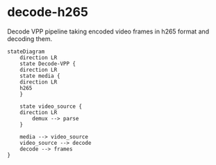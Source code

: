 # decode-h265

Decode VPP  pipeline taking encoded video frames in h265 format and decoding them.

```mermaid
stateDiagram
    direction LR
    state Decode-VPP {
	direction LR
	state media {
	direction LR
	h265
	}
	
    state video_source {
	direction LR
		demux --> parse 
    }
		
	media --> video_source
    video_source --> decode
    decode --> frames
} 
```


